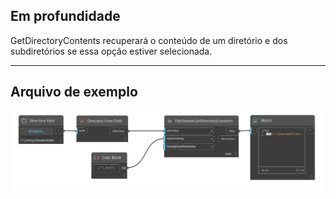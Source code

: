 ## Em profundidade
GetDirectoryContents recuperará o conteúdo de um diretório e dos subdiretórios se essa opção estiver selecionada.
___
## Arquivo de exemplo

![GetDirectoryContents](./DSCore.IO.FileSystem.GetDirectoryContents_img.jpg)

